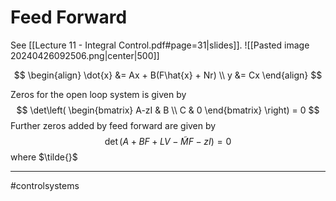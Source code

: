 # Feed Forward
See [[Lecture 11 - Integral Control.pdf#page=31|slides]].
![[Pasted image 20240426092506.png|center|500]]

$$
\begin{align}
\dot{x} &= Ax + B(F\hat{x} + Nr) \\
y &= Cx
\end{align}
$$

Zeros for the open loop system is given by
$$
\det\left(
\begin{bmatrix}
A-zI & B \\
C & 0
\end{bmatrix}
\right) = 0
$$
Further zeros added by feed forward are given by
$$
\det(A + BF + LV - \tilde{M}F - zI) = 0
$$
where $\tilde{}$


---
#controlsystems